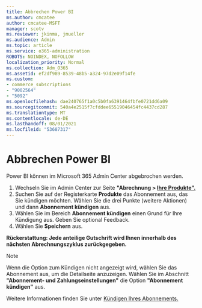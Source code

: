 ```yaml
---
title: Abbrechen Power BI
ms.author: cmcatee
author: cmcatee-MSFT
manager: scotv
ms.reviewer: jkinma, jmueller
ms.audience: Admin
ms.topic: article
ms.service: o365-administration
ROBOTS: NOINDEX, NOFOLLOW
localization_priority: Normal
ms.collection: Adm_O365
ms.assetid: ef2df989-8539-48b5-a324-97d2e09f14fe
ms.custom:
- commerce_subscriptions
- "9002564"
- "5092"
ms.openlocfilehash: dae240765f1a0c5b0fa6391464fbfe0721dd6a09
ms.sourcegitcommit: 540a4e2515f7cfddee65519046454fc4437cd287
ms.translationtype: MT
ms.contentlocale: de-DE
ms.lasthandoff: 08/01/2021
ms.locfileid: "53687317"
---
```

# <a name="cancel-power-bi"></a>Abbrechen Power BI

Power BI können im Microsoft 365 Admin Center abgebrochen werden.

1. Wechseln Sie im Admin Center zur Seite **"Abrechnung > [Ihre Produkte".](https://go.microsoft.com/fwlink/p/?linkid=842054)**
2. Suchen Sie auf der Registerkarte **Produkte** das Abonnement aus, das Sie kündigen möchten. Wählen Sie die drei Punkte (weitere Aktionen) und dann **Abonnement kündigen** aus.
3. Wählen Sie im Bereich **Abonnement kündigen** einen Grund für Ihre Kündigung aus. Geben Sie optional Feedback.
4. Wählen Sie **Speichern** aus.

**Rückerstattung: Jede anteilige Gutschrift wird Ihnen innerhalb des nächsten Abrechnungszyklus zurückgegeben.**

> [!NOTE]
> Wenn die Option zum Kündigen nicht angezeigt wird, wählen Sie das Abonnement aus, um die Detailseite anzuzeigen. Wählen Sie im Abschnitt **"Abonnement- und Zahlungseinstellungen"** die Option **"Abonnement kündigen"** aus.

Weitere Informationen finden Sie unter [Kündigen Ihres Abonnements.](/microsoft-365/commerce/subscriptions/cancel-your-subscription)